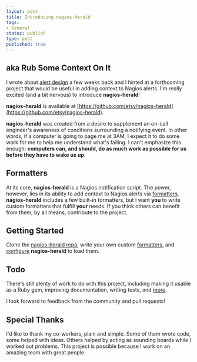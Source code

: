 ```yaml
---
layout: post
title: Introducing nagios-herald
tags:
- General
status: publish
type: post
published: true
---
```


## aka Rub Some Context On It

I wrote about [alert design](/posts/alert-design/) a few weeks back and I hinted at a forthcoming project that would
be useful in adding context to Nagios alerts. I'm really excited (and a bit nervous) to introduce
**nagios-herald**!

**nagios-herald** is available at [https://github.com/etsy/nagios-herald](https://github.com/etsy/nagios-herald).

**nagios-herald** was created from a desire to supplement an on-call engineer's awareness of conditions surrounding
a notifying event. In other words, if a computer is going to page me at 3AM, I expect it to do some work for me to
help me understand what's failing. I can't emphasize this enough: **computers can, and should, do as much work as
possible for us before they have to wake us up**.

## Formatters

At its core, **nagios-herald** is a Nagios notification script. The power, however, lies in its ability to add
context to Nagios alerts via [formatters](https://github.com/etsy/nagios-herald/blob/master/docs/formatters.md).
**nagios-herald** includes a few built-in formatters, but I want **you** to write custom formatters that fulfill
**your** needs. If you think others can benefit from them, by all means, contribute to the project.

## Getting Started

Clone the [nagios-herald repo](https://github.com/etsy/nagios-herald), write your own custom
[formatters](https://github.com/etsy/nagios-herald/blob/master/docs/formatters.md), and
[configure](https://github.com/etsy/nagios-herald/blob/master/docs/config.md#notable-configuration-values)
**nagios-herald** to load them.

## Todo

There's still plenty of work to do with this project, including making it usable as a Ruby gem, improving
documentation, writing tests, and [more](https://github.com/etsy/nagios-herald/issues?state=open).

I look forward to feedback from the community and pull requests!

## Special Thanks

I'd like to thank my co-workers, plain and simple. Some of them wrote code, some helped with ideas.
Others helped by acting as sounding boards while I worked out problems. This project is possible because I work
on an amazing team with great people.
